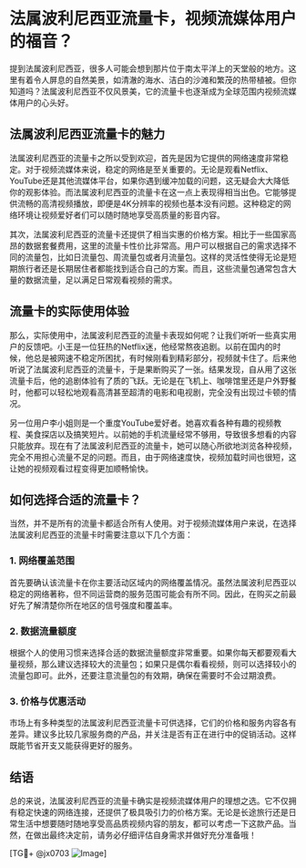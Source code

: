 # 法属波利尼西亚流量卡，视频流媒体用户的福音？

提到法属波利尼西亚，很多人可能会想到那片位于南太平洋上的天堂般的地方。这里有着令人屏息的自然美景，如清澈的海水、洁白的沙滩和繁茂的热带植被。但你知道吗？法属波利尼西亚不仅风景美，它的流量卡也逐渐成为全球范围内视频流媒体用户的心头好。

## 法属波利尼西亚流量卡的魅力

法属波利尼西亚的流量卡之所以受到欢迎，首先是因为它提供的网络速度非常稳定。对于视频流媒体来说，稳定的网络是至关重要的。无论是观看Netflix、YouTube还是其他流媒体平台，如果你遇到缓冲加载的问题，这无疑会大大降低你的观影体验。而法属波利尼西亚的流量卡在这一点上表现得相当出色。它能够提供流畅的高清视频播放，即便是4K分辨率的视频也基本没有问题。这种稳定的网络环境让视频爱好者们可以随时随地享受高质量的影音内容。

其次，法属波利尼西亚的流量卡还提供了相当实惠的价格方案。相比于一些国家高昂的数据套餐费用，这里的流量卡性价比非常高。用户可以根据自己的需求选择不同的流量包，比如日流量包、周流量包或者月流量包。这样的灵活性使得无论是短期旅行者还是长期居住者都能找到适合自己的方案。而且，这些流量包通常包含大量的数据流量，足以满足日常观看视频的需求。

## 流量卡的实际使用体验

那么，实际使用中，法属波利尼西亚的流量卡表现如何呢？让我们听听一些真实用户的反馈吧。小王是一位狂热的Netflix迷，他经常熬夜追剧。以前在国内的时候，他总是被网速不稳定所困扰，有时候刚看到精彩部分，视频就卡住了。后来他听说了法属波利尼西亚的流量卡，于是果断购买了一张。结果发现，自从用了这张流量卡后，他的追剧体验有了质的飞跃。无论是在飞机上、咖啡馆里还是户外野餐时，他都可以轻松地观看高清甚至超清的电影和电视剧，完全没有出现过卡顿的情况。

另一位用户李小姐则是一个重度YouTube爱好者。她喜欢看各种有趣的视频教程、美食探店以及搞笑短片。以前她的手机流量经常不够用，导致很多想看的内容只能放弃。现在有了法属波利尼西亚的流量卡，她可以随心所欲地浏览各种视频，完全不用担心流量不足的问题。而且，由于网络速度快，视频加载时间也很短，这让她的视频观看过程变得更加顺畅愉快。

## 如何选择合适的流量卡？

当然，并不是所有的流量卡都适合所有人使用。对于视频流媒体用户来说，在选择法属波利尼西亚的流量卡时需要注意以下几个方面：

### 1. 网络覆盖范围

首先要确认该流量卡在你主要活动区域内的网络覆盖情况。虽然法属波利尼西亚以稳定的网络著称，但不同运营商的服务范围可能会有所不同。因此，在购买之前最好先了解清楚你所在地区的信号强度和覆盖率。

### 2. 数据流量额度

根据个人的使用习惯来选择合适的数据流量额度非常重要。如果你每天都要观看大量视频，那么建议选择较大的流量包；如果只是偶尔看看视频，则可以选择较小的流量包即可。此外，还要注意流量包的有效期，确保在需要时不会过期浪费。

### 3. 价格与优惠活动

市场上有多种类型的法属波利尼西亚流量卡可供选择，它们的价格和服务内容各有差异。建议多比较几家服务商的产品，并关注是否有正在进行中的促销活动。这样既能节省开支又能获得更好的服务。

## 结语

总的来说，法属波利尼西亚的流量卡确实是视频流媒体用户的理想之选。它不仅拥有稳定快速的网络连接，还提供了极具吸引力的价格方案。无论是长途旅行还是日常生活中想要随时随地享受高品质视频内容的朋友，都可以考虑一下这款产品。当然，在做出最终决定前，请务必仔细评估自身需求并做好充分准备哦！

[TG💪+ @jx0703 ![Image](https://github.com/user-attachments/assets/dbca1d08-cadb-493c-b0ec-ad6f7a83f270)]